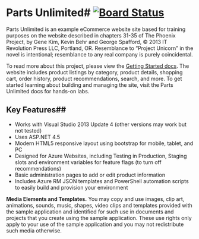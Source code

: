 # Parts Unlimited# [![Board Status](https://dev.azure.com/paul-msft/395ebd45-0fb1-4482-b77f-2f6a4ba5b551/eac1858d-204c-4f9e-96ef-1430b536c9df/_apis/work/boardbadge/0c42f6b8-ad26-4ede-bb6d-522f5a041ed7?columnOptions=2&columns=New,Design,Develop%20&%20Test,Done)](https://dev.azure.com/paul-msft/395ebd45-0fb1-4482-b77f-2f6a4ba5b551/_boards/board/t/eac1858d-204c-4f9e-96ef-1430b536c9df/Microsoft.RequirementCategory/)

Parts Unlimited is an example eCommerce website site based for training purposes on the website described in chapters 31-35 of The Phoenix Project, by Gene Kim, Kevin Behr and George Spafford, © 2013 IT Revolution Press LLC, Portland, OR. Resemblance to “Project Unicorn” in the novel is intentional; resemblance to any real company is purely coincidental.

To read more about this project, please view the [Getting Started docs](docs/GettingStarted.md). The website includes product listings by category, product details, shopping cart, order history, product recommendations, search, and more.  To get started learning about building and managing the site, visit the Parts Unlimited docs for hands-on labs. 

## Key Features##
- Works with Visual Studio 2013 Update 4 (other versions may work but not tested)
- Uses ASP.NET 4.5
- Modern HTML5 responsive layout using bootstrap for mobile, tablet, and PC
- Designed for Azure Websites, including Testing in Production, Staging slots and environment variables for feature flags (to turn off recommendations)
- Basic administration pages to add or edit product information
- Includes Azure RM JSON templates and PowerShell automation scripts to easily build and provision your environment

**Media Elements and Templates.** You may copy and use images, clip art, animations, sounds, music, shapes, video clips and templates provided with the sample application and identified for such use in documents and projects that you create using the sample application. These use rights only apply to your use of the sample application and you may not redistribute such media otherwise.

